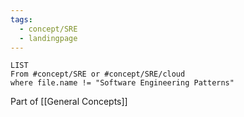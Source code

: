 ```yaml
---
tags:
  - concept/SRE
  - landingpage
---
```

```dataview
LIST
From #concept/SRE or #concept/SRE/cloud 
where file.name != "Software Engineering Patterns"
```

Part of [[General Concepts]]
